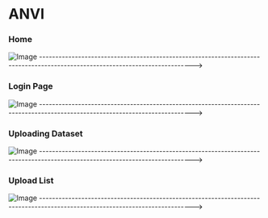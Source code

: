 # ANVI
### Home
![Image](https://github.com/user-attachments/assets/12514ada-a1b0-4233-8c93-64f9fba5cb62)
----------------------------------------------------------------------------------------------------------------------------->
### Login Page
![Image](https://github.com/user-attachments/assets/19965d02-067f-4a0c-b433-85c6418cc908)
----------------------------------------------------------------------------------------------------------------------------->
### Uploading Dataset
![Image](https://github.com/user-attachments/assets/fc040048-d26c-4240-8549-5145718cca87)
----------------------------------------------------------------------------------------------------------------------------->
### Upload List
![Image](https://github.com/user-attachments/assets/3bf5980d-88a3-4ab2-966d-0fac36318e30)
----------------------------------------------------------------------------------------------------------------------------->
